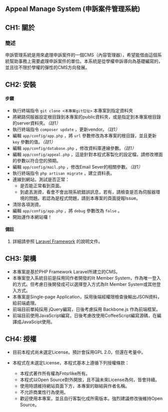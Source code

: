 Appeal Manage System (申訴案件管理系統)
---
## CH1: 關於
### 簡述
申訴管理系統是用來處理申訴案件的一個CMS（內容管理器），希望能借由這個系統幫助事務上需要處理申訴案件的單位。本系統是從學權申訴導向為基礎編寫的，並且往不限於學權的彈性的CMS方向發展。

## CH2: 安裝
#### 步驟
- 執行終端指令 `git clone <本專案git位址>` 本專案到指定資料夾
- 將網路伺服器設定根目錄到本專案的public資料夾，或是指定到本專案根目錄的server資料夾。_（註1）_
- 執行終端指令 `composer update` ，更新vendor。_（註1）_
- 編輯 `app/config/app.php` ，將 `url` 參數修改為本專案的根目錄，並且更新 `key` 參數的值。_（註1）_
- 編輯 `app/config/database.php` ，修改資料庫連線參數。_（註1）_
- 編輯 `app/config/appeal.php` ，這是針對本程式客製化的設定檔，請修改裡面的參數以符合您的預期。
- 編輯 `app/config/mail.php` ，修改Email Sever的相關參數。_（註1）_
- 執行終端指令 `php artisan migrate` ，建立資料表。
- 連線到網站，測試是否正常：
    - 是否能正常看到頁面。
    - 到處丟測資，看會不會出現系統錯誤訊息，若有，請檢查是否為伺服器環境的問題。若認為是程式問題，請到本專案的頁面提報Issue。
- 清除各項測資。
- 編輯 `app/config/app.php` ，將 `debug` 參數改為 `false` 。
- 開始運作本網站囉！

#### 備註
1. 詳細請參照 [Laravel Framework][1] 的說明文件。

## CH3: 架構
- 本專案是基於PHP Framework Laravel所建立的CMS。
- 本專案登入系統目前是採用同作者開發的Ilt Member System，作為唯一登入的方式。但考慮日後開發成可以選擇登入方式為Ilt Member System或其他登入方式。
- 本專案是Single-page Application，採用後端經權限檢查後輸出JSON資料，給前端處理。
- 前端目前單純採用 jQuery編寫，日後考慮採用 Backbone.js 作為前端框架。
- 前端目前使用JavaScript編寫，日後考慮改使用CoffeeScript編寫源碼，在編譯成JavaScipt使用。

## CH4: 授權
- 目前本程式尚未選定License。預計會採用GPL 2.0，但還在考量中。
- 本程式在未選定License，本程式基本上遵循下列授權條款：
    - 本程式著作所有權為Fntsrlike所有。
    - 本程式以Open Source對外開放，且不論未來License為何，皆會持續。
    - 使用時請維持網站頁面下方，本專案的聯結與作者名稱。
    - 不允許商業性行為使用。
    - 歡迎使用本專案，並且自行客製化成所需版本。強烈建議修改後維持Open Source。




  [1]: http://laravel.com/
